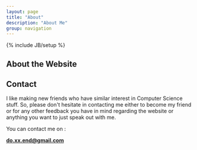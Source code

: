 ```yaml
---
layout: page
title: "About"
description: "About Me"
group: navigation
---
```

{% include JB/setup %}
 


## About the Website



## Contact

I like making new friends who have similar interest in Computer
Science stuff. So, please don't hesitate in contacting me either to
become my friend or for any other feedback you have in mind regarding
the website or anything you want to just speak out with me.

You can contact me on :

**do.xx.end@gmail.com**

